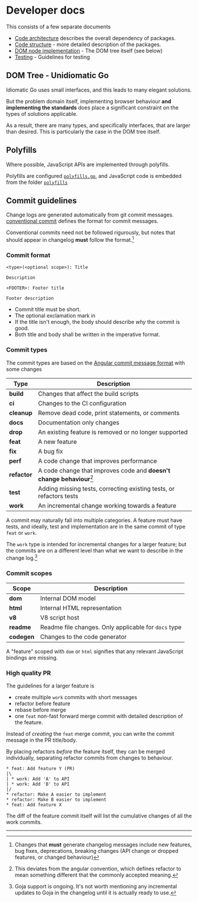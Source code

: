 # Developer docs

This consists of a few separate documents

- [Code architecture](./Code-architecture.md) describes the overall dependency of packages.
- [Code structure](./Code-structure.md) - more detailed description of the packages.
- [DOM node implementation](./DOM-nodes.md) - The DOM tree itself (see below)
- [Testing](./Testing.md) - Guidelines for testing

## DOM Tree - Unidiomatic Go

Idiomatic Go uses small interfaces, and this leads to many elegant solutions.

But the problem domain itself, implementing browser behaviour **and implementing
the standards** does place a significant constraint on the types of solutions
applicable.

As a result, there are many types, and specifically interfaces, that are larger
than desired. This is particularly the case in the DOM tree itself.

## Polyfills

Where possible, JavaScript APIs are implemented through polyfills.

Polyfills are configured [`polyfills.go`](/scripting/internal/polyfills.go), and
JavaScript code is embedded from the folder
[`polyfills`](/scripting/internal/polyfills)

## Commit guidelines

Change logs are generated automatically from git commit messages. [conventional
commit](https://www.conventionalcommits.org/en/v1.0.0/) defines the format for
commit messages.

Conventional commits need not be followed rigurously, but notes that should
appear in changelog **must** follow the format.[^1]

### Commit format

```
<type>(<optional scope>): Title

Description

<FOOTER>: Footer title

Footer description
```

- Commit title must be short.
- The optional exclamation mark in 
- If the title isn't enough, the body should describe _why_ the commit is good.
- Both title and body shall be written in the imperative format.

### Commit types

The commit types are based on the [Angular commit message
format](https://github.com/angular/angular/blob/main/contributing-docs/commit-message-guidelines.md#commit-message-format) with some changes

| Type         | Description                                                           |
|--------------|-----------------------------------------------------------------------|
| **build**    | Changes that affect the build scripts                                 |
| **ci**       | Changes to the CI configuration                                       |
| **cleanup**  | Remove dead code, print statements, or comments                       |
| **docs**     | Documentation only changes                                            |
| **drop**     | An existing feature is removed or no longer supported                 |
| **feat**     | A new feature                                                         |
| **fix**      | A bug fix                                                             |
| **perf**     | A code change that improves performance                               |
| **refactor** | A code change that improves code and **doesn't change behaviour**[^2] |
| **test**     | Adding missing tests, correcting existing tests, or refactors tests   |
| **work**     | An incremental change working towards a feature                       |


A commit may naturally fall into multiple categories. A feature must have tests,
and ideally, test and implementation are in the same commit of type `feat` or
`work`.

The `work` type is intended for incremental changes for a larger feature; but
the commits are on a different level than what we want to describe in the change
log.[^3]

### Commit scopes


| Scope       | Description                                           |
|-------------|-------------------------------------------------------|
| **dom**     | Internal DOM model                                    |
| **html**    | Internal HTML representation                          |
| **v8**      | V8 script host                                        |
| **readme**  | Readme file changes. Only applicable for `docs` type  |
| **codegen** | Changes to the code generator                         |

A "feature" scoped with `dom` or `html` signifies that any relevant JavaScript
bindings are missing.

### High quality PR

The guidelines for a larger feature is

- create multiple `work` commits with short messages
- refactor before feature
- rebase before merge
- one `feat` non-fast forward merge commit with detailed description of the feature.

Instead of _creating_ the `feat` merge commit, you can write the commit message in the
PR title/body.

By placing refactors _before_ the feature itself, they can be merged
individually, separating refactor commits from changes to behaviour.

```
* feat: Add feature Y (PR)
|\  
| * work: Add 'A' to API
| * work: Add 'B' to API
|/  
* refactor: Make A easier to implement
* refactor: Make B easier to implement
* feat: Add feature X
```

The diff of the feature commit itself will list the cumulative changes of all
the work commits.

---

[^1]: Changes that **must** generate changelog messages include new features, bug
    fixes, deprecations, breaking changes (API change or dropped features, or
    changed behaviour)

[^2]: This deviates from the angular convention, which defines refactor to mean
    something different that the commonly accepted meaning.

[^3]: Goja support is ongoing. It's not worth mentioning any incremental updates
    to Goja in the changelog until it is actually ready to use.
